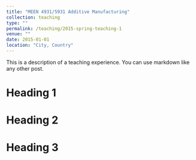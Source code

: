 ```yaml
---
title: "MEEN 4931/5931 Additive Manufacturing"
collection: teaching
type: ""
permalink: /teaching/2015-spring-teaching-1
venue: ""
date: 2015-01-01
location: "City, Country"
---
```


This is a description of a teaching experience. You can use markdown like any other post.

Heading 1
======

Heading 2
======

Heading 3
======

